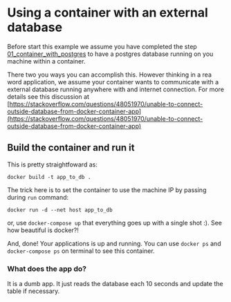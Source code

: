 Using a container with an external database
======

Before start this example we assume you have completed the step [01_container_with_postgres](../01_container_with_postgres) to have a postgres database running on you machine within a container.

There two you ways you can accomplish this. However thinking in a rea word application, we assume your container wants to communicate with a external database running anywhere with and internet connection. For more details see this discussion at [https://stackoverflow.com/questions/48051970/unable-to-connect-outside-database-from-docker-container-app](https://stackoverflow.com/questions/48051970/unable-to-connect-outside-database-from-docker-container-app)


## Build the container and run it

This is pretty straightfoward as:

``` shell
docker build -t app_to_db .
```

The trick here is to set the container to use the machine IP by passing during ```run``` command:

``` shell
docker run -d --net host app_to_db 
```

or, use ```docker-compose up``` that everything goes up with a single shot :). See how beautiful is docker?!

And, done! Your applications is up and running. You can use ```docker ps``` and ```docker-compose ps``` on terminal to see this container.

### What does the app do?

It is a dumb app. It just reads the database each 10 seconds and update the table if necessary.




